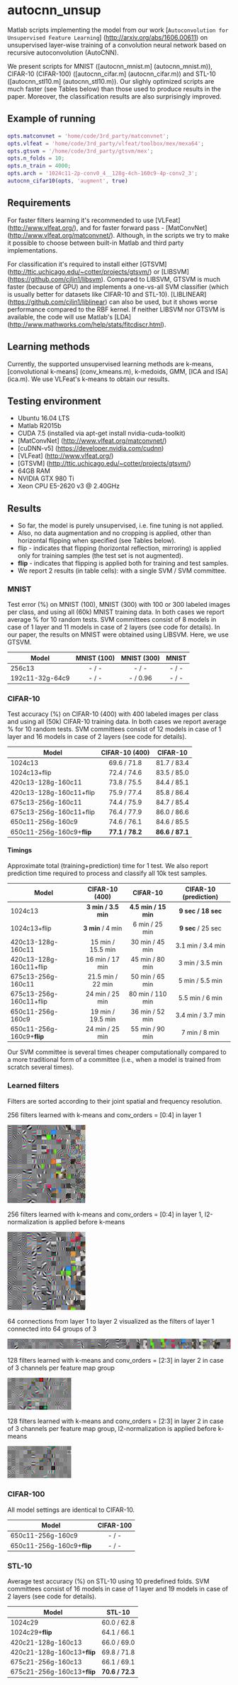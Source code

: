 # autocnn_unsup
Matlab scripts implementing the model from our work 
[`Autoconvolution for Unsupervised Feature Learning`] (http://arxiv.org/abs/1606.00611) 
on unsupervised layer-wise training of a convolution neural network based on recursive autoconvolution (AutoCNN).

We present scripts for MNIST ([autocnn_mnist.m] (autocnn_mnist.m)), CIFAR-10 (CIFAR-100) ([autocnn_cifar.m] (autocnn_cifar.m)) 
and STL-10 ([autocnn_stl10.m] (autocnn_stl10.m)). 
Our slighly optimized scripts are much faster (see Tables below) than those used to produce results in the paper. 
Moreover, the classification results are also surprisingly improved.

## Example of running
```matlab
opts.matconvnet = 'home/code/3rd_party/matconvnet';
opts.vlfeat = 'home/code/3rd_party/vlfeat/toolbox/mex/mexa64';
opts.gtsvm = '/home/code/3rd_party/gtsvm/mex';
opts.n_folds = 10;
opts.n_train = 4000;
opts.arch = '1024c11-2p-conv0_4__128g-4ch-160c9-4p-conv2_3';
autocnn_cifar10(opts, 'augment', true)
```

## Requirements
For faster filters learning it's recommended to use [VLFeat] (http://www.vlfeat.org/), and for faster forward 
pass - [MatConvNet] (http://www.vlfeat.org/matconvnet/). 
Although, in the scripts we try to make it possible to choose between built-in Matlab and third party implementations.

For classification it's required to install either [GTSVM] (http://ttic.uchicago.edu/~cotter/projects/gtsvm/) 
or [LIBSVM] (https://github.com/cjlin1/libsvm). Compared to LIBSVM, GTSVM is much faster (because of GPU) and 
implements a one-vs-all SVM classifier (which is usually better for datasets like CIFAR-10 and STL-10). 
[LIBLINEAR] (https://github.com/cjlin1/liblinear) can also be used, but it shows worse performance compared to 
the RBF kernel.
If neither LIBSVM nor GTSVM is available, the code will use Matlab's [LDA] (http://www.mathworks.com/help/stats/fitcdiscr.html).

## Learning methods
Currently, the supported unsupervised learning methods are k-means, [convolutional k-means] (conv_kmeans.m), k-medoids, GMM, [ICA and ISA] (ica.m).
We use VLFeat's k-means to obtain our results.

## Testing environment
- Ubuntu 16.04 LTS
- Matlab R2015b 
- CUDA 7.5 (installed via apt-get install nvidia-cuda-toolkit)
- [MatConvNet] (http://www.vlfeat.org/matconvnet/)
- [cuDNN-v5] (https://developer.nvidia.com/cudnn)
- [VLFeat] (http://www.vlfeat.org/)
- [GTSVM] (http://ttic.uchicago.edu/~cotter/projects/gtsvm/)
- 64GB RAM
- NVIDIA GTX 980 Ti
- Xeon CPU E5-2620 v3 @ 2.40GHz

## Results
- So far, the model is purely unsupervised, i.e. fine tuning is not applied. 
- Also, no data augmentation and no cropping is applied, other than horizontal flipping when specified (see Tables below).
- flip - indicates that flipping (horizontal reflection, mirroring) is applied only for training samples 
(the test set is not augmented).
- **flip** - indicates that flipping is applied both for training and test samples.
- We report 2 results (in table cells): with a single SVM / SVM committee.

### MNIST
Test error (%) on MNIST (100), MNIST (300) with 100 or 300 labeled images per class, and using all (60k) MNIST 
training data. 
In both cases we report average % for 10 random tests. 
SVM committees consist of 8 models in case of 1 layer and 11 models in case of 2 layers (see code for details). 
In our paper, the results on MNIST were obtained using LIBSVM. Here, we use GTSVM.

Model           | MNIST (100)   |MNIST (300)    | MNIST
-------         |:--------:     |:--------:     |:--------:
256c13          | - / -         | - / -         | - / -
192c11-32g-64c9 | - / -         | - / 0.96         | - / -


### CIFAR-10
Test accuracy (%) on CIFAR-10 (400) with 400 labeled images per class and using all (50k) CIFAR-10 training data. 
In both cases we report average % for 10 random tests. 
SVM committees consist of 12 models in case of 1 layer and 16 models in case of 2 layers (see code for details).

Model                       | CIFAR-10 (400)    | CIFAR-10
-------|:--------:|:--------:
1024c13                     | 69.6 / 71.8       | 81.7 / 83.4
1024c13+flip                | 72.4 / 74.6       | 83.5 / 85.0
420c13-128g-160c11          | 73.8 / 75.5       | 84.4 / 85.1
420c13-128g-160c11+flip     | 75.9 / 77.4       | 85.8 / 86.4
675c13-256g-160c11          | 74.4 / 75.9       | 84.7 / 85.4
675c13-256g-160c11+flip     | 76.4 / 77.9       | 86.0 / 86.6
650c11-256g-160c9           | 74.6 / 76.1       | 84.6 / 85.5
650c11-256g-160c9+**flip**  | **77.1 / 78.2**   | **86.6 / 87.1**

#### Timings
Approximate total (training+prediction) time for 1 test. 
We also report prediction time required to process and classify all 10k test samples. 

Model                       | CIFAR-10 (400)        | CIFAR-10              | CIFAR-10 (prediction)
-------|:--------:|:--------:|:--------:
1024c13                     | **3 min / 3.5 min**   | **4.5 min / 15 min**  | **9 sec / 18 sec**
1024c13+flip                | **3 min** / 4 min     | 6 min / 25 min        | **9 sec** / 25 sec
420c13-128g-160c11          | 15 min / 15.5 min     | 30 min / 45 min       | 3.1 min / 3.4 min
420c13-128g-160c11+flip     | 16 min / 17 min       | 45 min / 80 min       | 3 min / 3.5 min
675c13-256g-160c11          | 21.5 min / 22 min     | 50 min / 65 min       | 5 min / 5.5 min
675c13-256g-160c11+flip     | 24 min / 25 min       | 80 min / 110 min      | 5.5 min / 6 min
650c11-256g-160c9           | 19 min / 19.5 min     | 36 min / 52 min       | 3.4 min / 3.7 min
650c11-256g-160c9+**flip**  | 24 min / 25 min       | 55 min / 90 min       | 7 min / 8 min

Our SVM committee is several times cheaper computationally compared to a more traditional form of a committee 
(i.e., when a model is trained from scratch several times).

### Learned filters

Filters are sorted according to their joint spatial and frequency resolution.

256 filters learned with k-means and conv_orders = [0:4] in layer 1

![conv0_4_layer1_kmeans_cifar10](https://raw.githubusercontent.com/bknyaz/autocnn_unsup/master/figs/conv0_4_layer1_kmeans_cifar10.png)

256 filters learned with k-means and conv_orders = [0:4] in layer 1, 
l2-normalization is applied before k-means

![conv0_4_layer1_kmeans_l2_cifar10](https://raw.githubusercontent.com/bknyaz/autocnn_unsup/master/figs/conv0_4_layer1_kmeans_l2_cifar10.png)

64 connections from layer 1 to layer 2 visualized as the filters of layer 1 connected into 64 groups of 3

![connections_layer1_2_cifar10](https://raw.githubusercontent.com/bknyaz/autocnn_unsup/master/figs/connections_layer1_2_cifar10.png)

128 filters learned with k-means and conv_orders = [2:3] in layer 2 in case of 3 channels per feature map group

![conv2_3_layer2_kmeans_cifar10](https://raw.githubusercontent.com/bknyaz/autocnn_unsup/master/figs/conv2_3_layer2_kmeans_cifar10.png)

128 filters learned with k-means and conv_orders = [2:3] in layer 2 in case of 3 channels per feature map group, 
l2-normalization is applied before k-means

![conv2_3_layer2_kmeans_l2_cifar10](https://raw.githubusercontent.com/bknyaz/autocnn_unsup/master/figs/conv2_3_layer2_kmeans_l2_cifar10.png)

### CIFAR-100
All model settings are identical to CIFAR-10.

Model                       | CIFAR-100
-------|:--------:
650c11-256g-160c9           | - / - 
650c11-256g-160c9+**flip**  | - / - 


### STL-10

Average test accuracy (%) on STL-10 using 10 predefined folds. 
SVM committees consist of 16 models in case of 1 layer and 19 models in case of 2 layers (see code for details). 

Model                           | STL-10
-------|:--------:
1024c29                         | 60.0 / 62.8
1024c29+**flip**                | 64.1 / 66.1
420c21-128g-160c13              | 66.0 / 69.0
420c21-128g-160c13+**flip**     | 69.8 / 71.8
675c21-256g-160c13              | 66.1 / 69.1
675c21-256g-160c13+**flip**     | **70.6 / 72.3**
